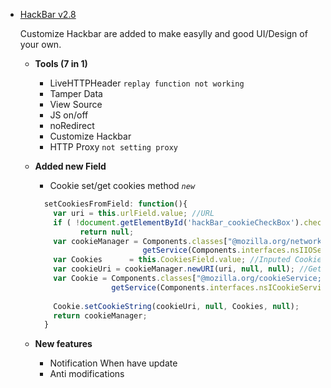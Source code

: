 - [HackBar v2.8](https://youtu.be/rMqOSfYqGgk)
  <p>Customize Hackbar are added to make easylly and good UI/Design of your own.</p>
  
    - <b>Tools (7 in 1)</b>
      - LiveHTTPHeader `replay function not working` 
      - Tamper Data
      - View Source
      - JS on/off
      - noRedirect
      - Customize Hackbar
      - HTTP Proxy `not setting proxy`
     
    - <b>Added new Field</b>
      - Cookie set/get cookies method <i>`new`</i>
      
  
      ```javascript
        setCookiesFromField: function(){
          var uri = this.urlField.value; //URL
          if ( !document.getElementById('hackBar_cookieCheckBox').checked || !this.CookiesField.value ) 
                return null;
          var cookieManager = Components.classes["@mozilla.org/network/io-service;1"].
                              getService(Components.interfaces.nsIIOService);
          var Cookies      = this.CookiesField.value; //Inputed Cookies Value
          var cookieUri = cookieManager.newURI(uri, null, null); //Getting URL for setting cookies
          var Cookie = Components.classes["@mozilla.org/cookieService;1"].
                       getService(Components.interfaces.nsICookieService);
           
          Cookie.setCookieString(cookieUri, null, Cookies, null);
          return cookieManager;
        }
      ```
      
    - <b>New features</b>
      - Notification When have update
      - Anti modifications
